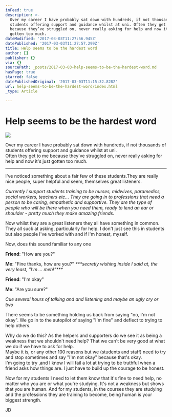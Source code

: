 ```yaml
---
inFeed: true
description: >-
  Over my career I have probably sat down with hundreds, if not thousands of
  students offering support and guidance whilst at uni. Often they get to me
  because they’ve struggled on, never really asking for help and now it’s just
  gotten too much.
dateModified: '2017-03-03T11:27:56.945Z'
datePublished: '2017-03-03T11:27:57.299Z'
title: Help seems to be the hardest word
author: []
publisher: {}
via: {}
sourcePath: _posts/2017-03-03-help-seems-to-be-the-hardest-word.md
hasPage: true
starred: false
datePublishedOriginal: '2017-03-03T11:15:32.828Z'
url: help-seems-to-be-the-hardest-word/index.html
_type: Article

---
```

# Help seems to be the hardest word
![](https://the-grid-user-content.s3-us-west-2.amazonaws.com/654d4cd7-66ee-4193-9624-6305f004b8ac.gif)

Over my career I have probably sat down with hundreds, if not thousands of students offering support and guidance whilst at uni.   
Often they get to me because they've struggled on, never really asking for help and now it's just gotten too much.

---

I've noticed something about a fair few of these students.They are really nice people, super helpful and seem, themselves great listeners.

_Currently I support students training to be nurses, midwives, paramedics, social workers, teachers etc... They are going in to professions that need a person to be caring, empathetic and supportive. They are the type of people who will be there when you need them, ready to lend an ear or shoulder - pretty much they make amazing friends._

Now whilst they are a great listeners they all have something in common. They all suck at asking, particularly for help. I don't just see this in students but also people I've worked with and if I'm honest, myself.

Now, does this sound familiar to any one

**Friend**: "How are you?"

**Me**: "Fine thanks, how are you?" _\*\*\*secretly wishing inside I said at, the very least, "I'm ... meh!"\*\*\*_

**Friend**: "I'm okay"

**Me**: "Are you sure?"

_Cue several hours of talking and and listening and maybe an ugly cry or two_

There seems to be something holding us back from saying "no, I'm not okay". We go in to the autopilot of saying "I'm fine" and deflect to trying to help others.

Why do we do this? As the helpers and supporters do we see it as being a weakness that we shouldn't need help? That we can't be very good at what we do if we have to ask for help.   
Maybe it is, or any other 100 reasons but we (students and staff) need to try and stop sometimes and say "I'm not okay" because that's okay.  
I'm going to try ,and I know I will fail a lot at trying to be truthful when a friend asks how things are. I just have to build up the courage to be honest.

Now for my students I need to let them know that it's fine to need help, no matter who you are or what you're studying. It's not a weakness but shows that you are human. And for my students, in the courses they are studying and the professions they are training to become, being human is your biggest strength.

JD